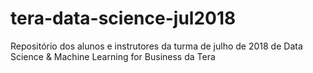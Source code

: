 # tera-data-science-jul2018
Repositório dos alunos e instrutores da turma de julho de 2018 de Data Science &amp; Machine Learning for Business da Tera
